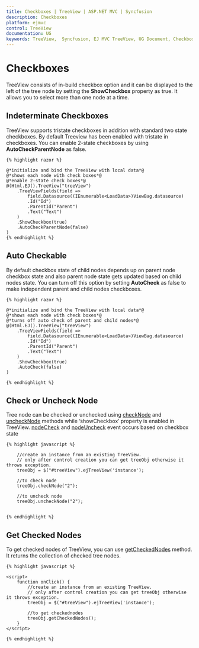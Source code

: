 ```yaml
---
title: Checkboxes | TreeView | ASP.NET MVC | Syncfusion
description: Checkboxes
platform: ejmvc
control: TreeView
documentation: UG
keywords: TreeView,  Syncfusion, EJ MVC TreeView, UG Document, Checkboxes
---
```


    
# Checkboxes

TreeView consists of in-build checkbox option and it can be displayed to the left of the tree node by setting the **ShowCheckbox** property as true. It allows you to select more than one node at a time.
 
## Indeterminate Checkboxes
 
TreeView supports tristate checkboxes in addition with standard two state checkboxes. By default Treeview has been enabled with tristate in checkboxes. You can enable 2-state checkboxes by using **AutoCheckParentNode** as false. 
    
    {% highlight razor %}
    
    @*initialize and bind the TreeView with local data*@
    @*shows each node with check boxes*@
    @*enable 2-state check boxes*@
    @(Html.EJ().TreeView("treeView")
        .TreeViewFields(field =>
            field.Datasource((IEnumerable<LoadData>)ViewBag.datasource)
            .Id("Id")
            .ParentId("Parent")
            .Text("Text")
        )
        .ShowCheckbox(true)
        .AutoCheckParentNode(false)
    )
    {% endhighlight %}
    
## Auto Checkable

By default checkbox state of child nodes depends up on parent node checkbox state and also parent node state gets updated based on child nodes state. You can turn off this option by setting **AutoCheck** as false to make independent parent and child nodes checkboxes. 
    
    {% highlight razor %}
    
    @*initialize and bind the TreeView with local data*@
    @*shows each node with check boxes*@
    @*turns off auto check of parent and child nodes*@
    @(Html.EJ().TreeView("treeView")
        .TreeViewFields(field => 
            field.Datasource((IEnumerable<LoadData>)ViewBag.datasource)
            .Id("Id")
            .ParentId("Parent")
            .Text("Text")
        )
        .ShowCheckbox(true)
        .AutoCheck(false)
    )
    
    {% endhighlight %}
    
## Check or Uncheck Node

Tree node can be checked or unchecked using [checkNode](http://help.syncfusion.com/js/api/ejtreeview#methods:checknode "") and [uncheckNode](http://help.syncfusion.com/js/api/ejtreeview#methods:unchecknode "") methods while ‘showCheckbox’ property is enabled in TreeView. [nodeCheck](http://help.syncfusion.com/js/api/ejtreeview#events:nodecheck "") and [nodeUncheck](http://help.syncfusion.com/js/api/ejtreeview#events:nodeuncheck "") event occurs based on checkbox state

    {% highlight javascript %}
    
        //create an instance from an existing TreeView.
        // only after control creation you can get treeObj otherwise it throws exception.
        treeObj = $("#treeView").ejTreeView('instance');
                
        //to check node
        treeObj.checkNode("2");
    
        //to uncheck node
        treeObj.uncheckNode("2");
    
    
    {% endhighlight %}

## Get Checked Nodes

To get checked nodes of TreeView, you can use [getCheckedNodes](http://help.syncfusion.com/js/api/ejtreeview#methods:getcheckednodes "") method. It returns the collection of checked tree nodes.

    {% highlight javascript %}
    
    <script>
        function onClick() {
            //create an instance from an existing TreeView.
            // only after control creation you can get treeObj otherwise it throws exception.
            treeObj = $("#treeView").ejTreeView('instance');
    
            //to get checkednodes
            treeObj.getCheckedNodes();
        }        
    </script>
    
    {% endhighlight %}

